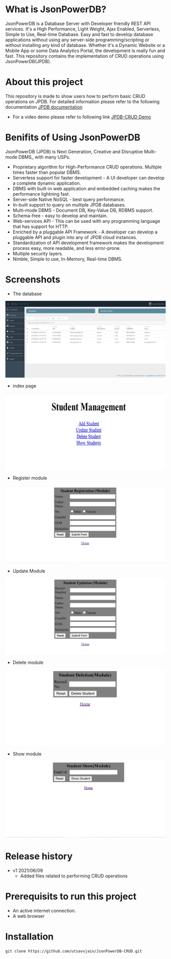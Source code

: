 # What is JsonPowerDB?
JsonPowerDB is a Database Server with Developer friendly REST API services. It's a High Performance, Light Weight, Ajax Enabled, Serverless, Simple to Use, Real-time Database.
Easy and fast to develop database applications without using any server-side programming/scripting or without installing any kind of database.
Whether it's a Dynamic Website or a Mobile App or some Data Analytics Portal, the development is really fun and fast.
This repository contains the implementation of CRUD operations using JsonPowerDB(JPDB).

# About this project
This repository is made to show users how to perform basic CRUD operations on JPDB. For detailed information please refer to the following documentation [JPDB documentation](http://login2explore.com/jpdb/docs.html)
* For a video demo please refer to following link [JPDB-CRUD Demo](https://github.com/utsavvjain/JsonPowerDB-CRUD/raw/main/JPDB-DEMO.mp4)

# Benifits of Using JsonPowerDB
JsonPowerDB (JPDB) is Next Generation, Creative and Disruptive Multi-mode DBMS_ with many USPs.
* Proprietary algorithm for High-Performance CRUD operations. Multiple times faster than popular DBMS.
* Serverless support for faster development - A UI developer can develop a complete dynamic application.
* DBMS with built-in web application and embedded caching makes the performance lightning fast.
* Server-side Native NoSQL - best query performance.
* In-built support to query on multiple JPDB databases.
* Multi-mode DBMS - Document DB, Key-Value DB, RDBMS support.
* Schema-free - easy to develop and maintain.
* Web-services API - This can be used with any programming language that has support for HTTP.
* Enriched by a pluggable API Framework - A developer can develop a pluggable API and plugin into any of JPDB cloud instances.
* Standardization of API development framework makes the development process easy, more readable, and less error-prone.
* Multiple security layers.
* Nimble, Simple to use, In-Memory, Real-time DBMS.

# Screenshots

* The database

![database](https://github.com/utsavvjain/JsonPowerDB-CRUD/blob/main/Images/db_img.jpg?raw=true)

* index page 

![index](https://github.com/utsavvjain/JsonPowerDB-CRUD/blob/main/Images/index.jpg)

* Register module

![reigister](https://github.com/utsavvjain/JsonPowerDB-CRUD/blob/main/Images/register.jpg)

* Update Module

![Update](https://github.com/utsavvjain/JsonPowerDB-CRUD/blob/main/Images/update.jpg)

* Delete module

![delete](https://github.com/utsavvjain/JsonPowerDB-CRUD/blob/main/Images/delete.jpg)

* Show module

![show](https://github.com/utsavvjain/JsonPowerDB-CRUD/raw/main/Images/show.jpg)

# Release history
* v1 2021/06/09 
  * Added files related to performing CRUD operations

# Prerequisits to run this project
* An active internet connection.
* A web browser

# Installation
`git clone https://github.com/utsavvjain/JsonPowerDB-CRUD.git`  


